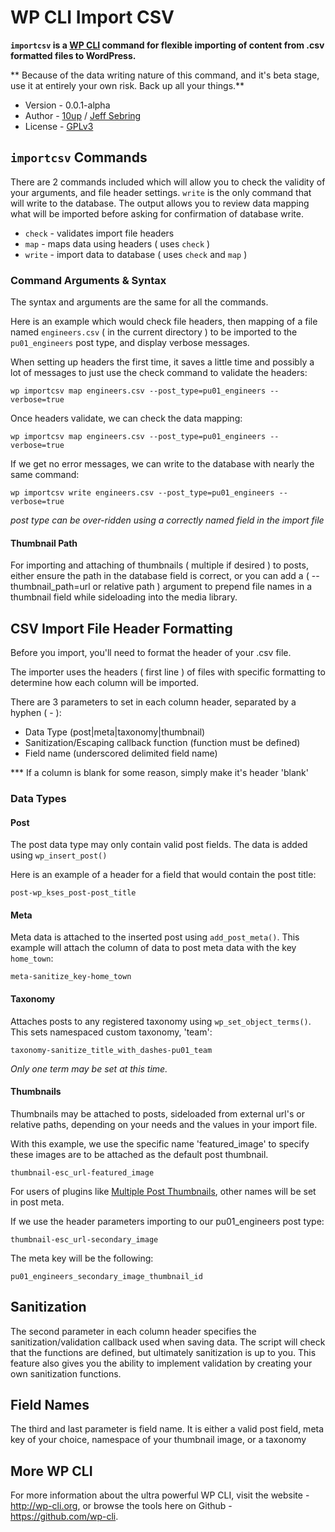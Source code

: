 WP CLI Import CSV
=================

**`importcsv` is a [WP CLI](http://wp-cli.org) command for flexible importing of content from .csv formatted files to WordPress.**

** Because of the data writing nature of this command, and it's beta stage, use it at entirely your own risk. Back up all your things.**

* Version - 0.0.1-alpha
* Author - [10up](http://10up.com) / [Jeff Sebring](http://jeffsebring.com)
* License - [GPLv3](http://www.gnu.org/licenses/gpl-3.0.html)

`importcsv` Commands
--------------------

There are 2 commands included which will allow you to check the validity of your arguments, and file header settings. `write` is the only command that will write to the database. The output allows you to review data mapping what will be imported before asking for confirmation of database write.

* `check` - validates import file headers
* `map` - maps data using headers ( uses `check` )
* `write` - import data to database ( uses `check` and `map` )

### Command Arguments & Syntax

The syntax and arguments are the same for all the commands.

Here is an example which would check file headers, then mapping of a file named `engineers.csv` ( in the current directory ) to be imported to the `pu01_engineers` post type, and display verbose messages. 

When setting up headers the first time, it saves a little time and possibly a lot of messages to just use the check command to validate the headers:

    wp importcsv map engineers.csv --post_type=pu01_engineers --verbose=true

Once headers validate, we can check the data mapping:

    wp importcsv map engineers.csv --post_type=pu01_engineers --verbose=true

If we get no error messages, we can write to the database with nearly the same command:

    wp importcsv write engineers.csv --post_type=pu01_engineers --verbose=true

*post type can be over-ridden using a correctly named field in the import file*

#### Thumbnail Path

For importing and attaching of thumbnails ( multiple if desired ) to posts, either ensure the path in the database field is correct, or you can add a ( --thumbnail_path=url or relative path ) argument to prepend file names in a thumbnail field while sideloading into the media library.

CSV Import File Header Formatting
---------------------------------

Before you import, you'll need to format the header of your .csv file.

The importer uses the headers ( first line ) of files with specific formatting to determine how each column will be imported.

There are 3 parameters to set in each column header, separated by a hyphen ( - ):

* Data Type (post|meta|taxonomy|thumbnail)
* Sanitization/Escaping callback function (function must be defined)
* Field name (underscored delimited field name)

*** If a column is blank for some reason, simply make it's header 'blank'

### Data Types

#### Post

The post data type may only contain valid post fields. The data is added using `wp_insert_post()`

Here is an example of a header for a field that would contain the post title:

    post-wp_kses_post-post_title

#### Meta

Meta data is attached to the inserted post using `add_post_meta()`. This example will attach the column of data to post meta data with the key `home_town`:

    meta-sanitize_key-home_town

#### Taxonomy

Attaches posts to any registered taxonomy using `wp_set_object_terms()`. This sets namespaced custom taxonomy, 'team':

    taxonomy-sanitize_title_with_dashes-pu01_team

*Only one term may be set at this time.*

#### Thumbnails

Thumbnails may be attached to posts, sideloaded from external url's or relative paths, depending on your needs and the values in your import file.

With this example, we use the specific name 'featured_image' to specify these images are to be attached as the default post thumbnail.

    thumbnail-esc_url-featured_image

For users of plugins like [Multiple Post Thumbnails](https://github.com/voceconnect/multi-post-thumbnails), other names will be set in post meta.

If we use the header parameters importing to our pu01_engineers post type:

    thumbnail-esc_url-secondary_image

The meta key will be the following:

    pu01_engineers_secondary_image_thumbnail_id


## Sanitization

The second parameter in each column header specifies the sanitization/validation callback used when saving data. The script will check that the functions are defined, but ultimately sanitization is up to you. This feature also gives you the ability to implement validation by creating your own sanitization functions.

## Field Names

The third and last parameter is field name. It is either a valid post field, meta key of your choice, namespace of your thumbnail image, or a taxonomy

## More WP CLI

For more information about the ultra powerful WP CLI, visit the website - http://wp-cli.org, or browse the tools here on Github - https://github.com/wp-cli.